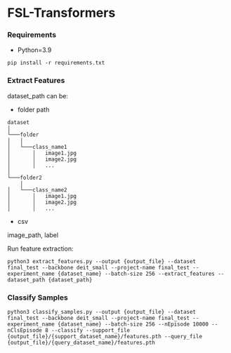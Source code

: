 # FSL-Transformers

### Requirements 
- Python=3.9

```
pip install -r requirements.txt
```

### Extract Features

dataset_path can be:
* folder path
```
dataset   
│
└───folder
│   │
│   └───class_name1
│       │   image1.jpg
│       │   image2.jpg
│       │   ...
│   
└───folder2
    │
│   └───class_name2
│       │   image1.jpg
│       │   image2.jpg
│       │   ...
```

* csv
  
image_path, label

Run feature extraction:

```
python3 extract_features.py --output {output_file} --dataset final_test --backbone deit_small --project-name final_test --experiment_name {dataset_name} --batch-size 256 --extract_features --dataset_path {dataset_path}
```

### Classify Samples
```
python3 classify_samples.py --output {output_file} --dataset final_test --backbone deit_small --project-name final_test --experiment_name {dataset_name} --batch-size 256 --nEpisode 10000 --nClsEpisode 8 --classify --support_file {output_file}/{support_dataset_name}/features.pth --query_file {output_file}/{query_dataset_name}/features.pth
```
